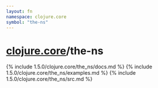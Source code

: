 ```yaml
---
layout: fn
namespace: clojure.core
symbol: "the-ns"
---
```


# [clojure.core](../)/the-ns

{% include 1.5.0/clojure.core/the_ns/docs.md %}
{% include 1.5.0/clojure.core/the_ns/examples.md %}
{% include 1.5.0/clojure.core/the_ns/src.md %}

